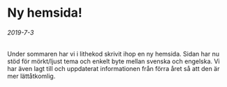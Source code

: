 <div class="post">
	<h1>Ny hemsida!</h1>
	<h6>2019-7-3</h6>
	<p>Under sommaren har vi i lithekod skrivit ihop en ny hemsida. Sidan har nu stöd för mörkt/ljust tema och enkelt byte mellan svenska och engelska. Vi har även lagt till och uppdaterat informationen från förra året så att den är mer lättåtkomlig.</p>
</div>
